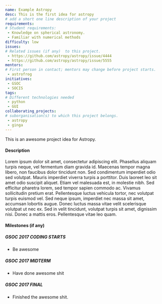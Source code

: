 ```yaml
---
name: Example Astropy
desc: This is the first idea for astropy
# add a short one line description of your project
requirements:
# Student requirements:
 - Knowledge on spherical astronomy.
 - Familiar with numerical methods
difficulty: low
issues:
# Related issues (if any)  to this project.
 - https://github.com/astropy/astropy/issue/4444
 - https://github.com/astropy/astropy/issue/5555
mentors:
# First person in contact; mentors may change before project starts.
 - astrofrog
initiatives:
 - GSOC
 - SOCIS
tags:
# Different technologies needed
 - python
 - GUI
collaborating_projects:
# suborganisation(s) to which this project belongs.
 - astropy
 - ginga
---
```

This is an awesome project idea for Astropy.

#### Description

Lorem ipsum dolor sit amet, consectetur adipiscing elit. Phasellus aliquam
turpis neque, vel fermentum diam gravida id. Maecenas tempor magna libero, non
faucibus dolor tincidunt non. Sed condimentum imperdiet odio sed volutpat.
Mauris imperdiet viverra turpis a porttitor. Duis laoreet leo sit amet odio
suscipit aliquet. Etiam vel malesuada est, in molestie nibh. Sed efficitur
pharetra lorem, sed tempor sapien commodo ac. Vivamus sollicitudin pretium erat.
Pellentesque luctus vehicula tortor, nec volutpat turpis euismod vel. Sed neque
ipsum, imperdiet nec massa sit amet, accumsan lobortis augue. Donec luctus massa
vitae velit scelerisque volutpat ut nec ex. Sed in velit tincidunt, volutpat
turpis sit amet, dignissim nisi. Donec a mattis eros. Pellentesque vitae leo
quam.

#### Milestones (if any)

##### GSOC 2017 CODING STARTS

* Be awesome

##### GSOC 2017 MIDTERM

* Have done awesome shit

##### GSOC 2017 FINAL

* Finished the awesome shit.
